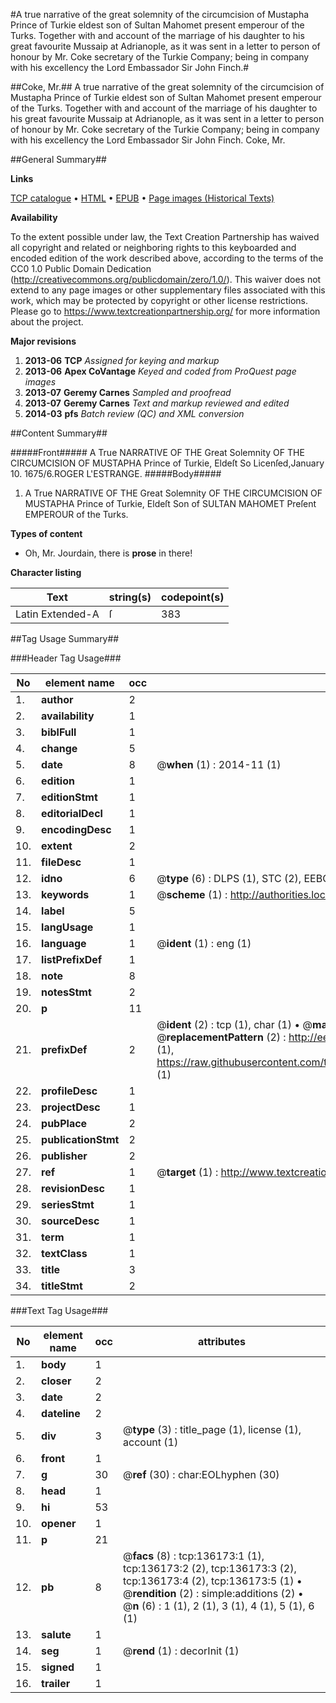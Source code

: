 #A true narrative of the great solemnity of the circumcision of Mustapha Prince of Turkie eldest son of Sultan Mahomet present emperour of the Turks. Together with and account of the marriage of his daughter to his great favourite Mussaip at Adrianople, as it was sent in a letter to person of honour by Mr. Coke secretary of the Turkie Company; being in company with his excellency the Lord Embassador Sir John Finch.#

##Coke, Mr.##
A true narrative of the great solemnity of the circumcision of Mustapha Prince of Turkie eldest son of Sultan Mahomet present emperour of the Turks. Together with and account of the marriage of his daughter to his great favourite Mussaip at Adrianople, as it was sent in a letter to person of honour by Mr. Coke secretary of the Turkie Company; being in company with his excellency the Lord Embassador Sir John Finch.
Coke, Mr.

##General Summary##

**Links**

[TCP catalogue](http://www.ota.ox.ac.uk/tcp/)  • 
[HTML](http://tei.it.ox.ac.uk/tcp/Texts-HTML/free/A95/A95099.html)  • 
[EPUB](http://tei.it.ox.ac.uk/tcp/Texts-EPUB/free/A95/A95099.epub) • 
[Page images (Historical Texts)](https://historicaltexts.jisc.ac.uk/eebo-99899758e)

**Availability**

To the extent possible under law, the Text Creation Partnership has waived all copyright and related or neighboring rights to this keyboarded and encoded edition of the work described above, according to the terms of the CC0 1.0 Public Domain Dedication (http://creativecommons.org/publicdomain/zero/1.0/). This waiver does not extend to any page images or other supplementary files associated with this work, which may be protected by copyright or other license restrictions. Please go to https://www.textcreationpartnership.org/ for more information about the project.

**Major revisions**

1. __2013-06__ __TCP__ *Assigned for keying and markup*
1. __2013-06__ __Apex CoVantage__ *Keyed and coded from ProQuest page images*
1. __2013-07__ __Geremy Carnes__ *Sampled and proofread*
1. __2013-07__ __Geremy Carnes__ *Text and markup reviewed and edited*
1. __2014-03__ __pfs__ *Batch review (QC) and XML conversion*

##Content Summary##

#####Front#####
 A True NARRATIVE OF THE Great Solemnity OF THE CIRCUMCISION OF MUSTAPHA Prince of Turkie, Eldeſt So Licenſed,January 10. 1675/6.ROGER L'ESTRANGE.
#####Body#####

1. A True NARRATIVE OF THE Great Solemnity OF THE CIRCUMCISION OF MUSTAPHA Prince of Turkie, Eldeſt Son of SULTAN MAHOMET Preſent EMPEROUR of the Turks.

**Types of content**

  * Oh, Mr. Jourdain, there is **prose** in there!

**Character listing**


|Text|string(s)|codepoint(s)|
|---|---|---|
|Latin Extended-A|ſ|383|

##Tag Usage Summary##

###Header Tag Usage###

|No|element name|occ|attributes|
|---|---|---|---|
|1.|__author__|2||
|2.|__availability__|1||
|3.|__biblFull__|1||
|4.|__change__|5||
|5.|__date__|8| @__when__ (1) : 2014-11 (1)|
|6.|__edition__|1||
|7.|__editionStmt__|1||
|8.|__editorialDecl__|1||
|9.|__encodingDesc__|1||
|10.|__extent__|2||
|11.|__fileDesc__|1||
|12.|__idno__|6| @__type__ (6) : DLPS (1), STC (2), EEBO-CITATION (1), PROQUEST (1), VID (1)|
|13.|__keywords__|1| @__scheme__ (1) : http://authorities.loc.gov/ (1)|
|14.|__label__|5||
|15.|__langUsage__|1||
|16.|__language__|1| @__ident__ (1) : eng (1)|
|17.|__listPrefixDef__|1||
|18.|__note__|8||
|19.|__notesStmt__|2||
|20.|__p__|11||
|21.|__prefixDef__|2| @__ident__ (2) : tcp (1), char (1)  •  @__matchPattern__ (2) : ([0-9\-]+):([0-9IVX]+) (1), (.+) (1)  •  @__replacementPattern__ (2) : http://eebo.chadwyck.com/downloadtiff?vid=$1&page=$2 (1), https://raw.githubusercontent.com/textcreationpartnership/Texts/master/tcpchars.xml#$1 (1)|
|22.|__profileDesc__|1||
|23.|__projectDesc__|1||
|24.|__pubPlace__|2||
|25.|__publicationStmt__|2||
|26.|__publisher__|2||
|27.|__ref__|1| @__target__ (1) : http://www.textcreationpartnership.org/docs/. (1)|
|28.|__revisionDesc__|1||
|29.|__seriesStmt__|1||
|30.|__sourceDesc__|1||
|31.|__term__|1||
|32.|__textClass__|1||
|33.|__title__|3||
|34.|__titleStmt__|2||


###Text Tag Usage###

|No|element name|occ|attributes|
|---|---|---|---|
|1.|__body__|1||
|2.|__closer__|2||
|3.|__date__|2||
|4.|__dateline__|2||
|5.|__div__|3| @__type__ (3) : title_page (1), license (1), account (1)|
|6.|__front__|1||
|7.|__g__|30| @__ref__ (30) : char:EOLhyphen (30)|
|8.|__head__|1||
|9.|__hi__|53||
|10.|__opener__|1||
|11.|__p__|21||
|12.|__pb__|8| @__facs__ (8) : tcp:136173:1 (1), tcp:136173:2 (2), tcp:136173:3 (2), tcp:136173:4 (2), tcp:136173:5 (1)  •  @__rendition__ (2) : simple:additions (2)  •  @__n__ (6) : 1 (1), 2 (1), 3 (1), 4 (1), 5 (1), 6 (1)|
|13.|__salute__|1||
|14.|__seg__|1| @__rend__ (1) : decorInit (1)|
|15.|__signed__|1||
|16.|__trailer__|1||
